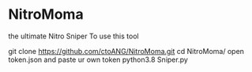 # NitroMoma
the ultimate Nitro Sniper
To use this tool 

git clone https://github.com/ctoANG/NitroMoma.git
cd NitroMoma/
open token.json and paste ur own token 
python3.8 Sniper.py 
